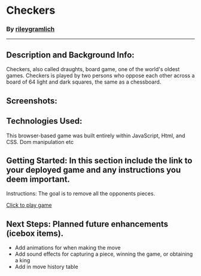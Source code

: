 # Checkers
### By [rileygramlich](https://github.com/rileygramlich)
---

## Description and Background Info:
Checkers, also called draughts, board game, one of the world's oldest games. Checkers is played by two persons who oppose each other across a board of 64 light and dark squares, the same as a chessboard.

## Screenshots: 

## Technologies Used:
This browser-based game was built entirely within JavaScript, Html, and CSS. Dom manipulation etc

## Getting Started: In this section include the link to your deployed game and any instructions you deem important.
Instructions: The goal is to remove all the opponents pieces. 

[Click to play game](linkhere)

## Next Steps: Planned future enhancements (icebox items).
* Add animations for when making the move
* Add sound effects for capturing a piece, winning the game, or obtaining a king
* Add in move history table
